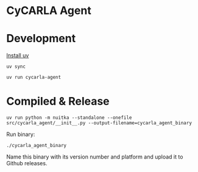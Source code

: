 # CyCARLA Agent

# Development

[Install uv](https://docs.astral.sh/uv/getting-started/installation/)

```
uv sync
```

```
uv run cycarla-agent
```

# Compiled & Release

```
uv run python -m nuitka --standalone --onefile src/cycarla_agent/__init__.py --output-filename=cycarla_agent_binary
```

Run binary:
```
./cycarla_agent_binary
```

Name this binary with its version number and platform and upload it to Github releases.